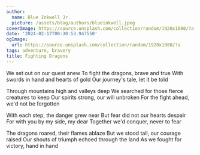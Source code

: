 ```yaml
---
author:
  name: Blue Inkwell Jr.
  picture: /assets/blog/authors/blueinkwell.jpeg
coverImage: https://source.unsplash.com/collection/random/1920x1080/?a
date: '2024-02-17T00:30:53.947550'
ogImage:
  url: https://source.unsplash.com/collection/random/1920x1080/?a
tags: adventure, bravery
title: Fighting Dragons
---
```


We set out on our quest anew
To fight the dragons, brave and true
With swords in hand and hearts of gold
Our journey's tale, let it be told

Through mountains high and valleys deep
We searched for those fierce creatures to keep
Our spirits strong, our will unbroken
For the fight ahead, we'd not be forgotten

With each step, the danger grew near
But fear did not our hearts despair
For with you by my side, my dear
Together we'd conquer, never to fear

The dragons roared, their flames ablaze
But we stood tall, our courage raised
Our shouts of triumph echoed through the land
As we fought for victory, hand in hand